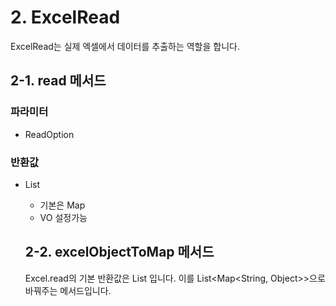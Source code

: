 # 2. ExcelRead

ExcelRead는 실제 엑셀에서 데이터를 추출하는 역할을 합니다.

## 2-1. read 메서드

### 파라미터
- ReadOption

### 반환값
- List<Object> 
    - 기본은 Map
    - VO 설정가능

## 2-2. excelObjectToMap 메서드

Excel.read의 기본 반환값은 List<Object> 입니다.
이를 List<Map<String, Object>>으로 바꿔주는 메서드입니다.